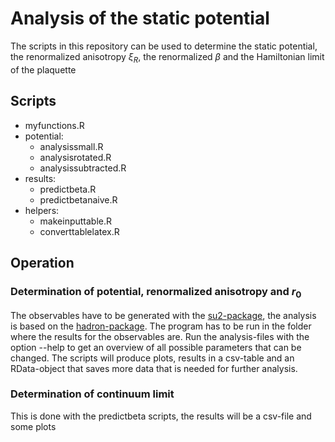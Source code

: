 # Analysis of the static potential

The scripts in this repository can be used to determine the static potential, the renormalized anisotropy $\xi_R$, the renormalized $\beta$ and the Hamiltonian limit of the plaquette

## Scripts

- myfunctions.R
- potential:
    - analysissmall.R
    - analysisrotated.R
    - analysissubtracted.R
- results:
    - predictbeta.R
    - predictbetanaive.R
- helpers:
    - makeinputtable.R
    - converttablelatex.R

## Operation
### Determination of potential, renormalized anisotropy and $r_0$

The observables have to be generated with the [su2-package](https://github.com/urbach/su2), the analysis is based on the [hadron-package](https://github.com/HISKP-LQCD/hadron).
The program has to be run in the folder where the results for the observables are.
Run the analysis-files with the option --help to get an overview of all possible parameters that can be changed.
The scripts will produce plots, results in a csv-table and an RData-object that saves more data that is needed for further analysis.

### Determination of continuum limit

This is done with the predictbeta scripts, the results will be a csv-file and some plots